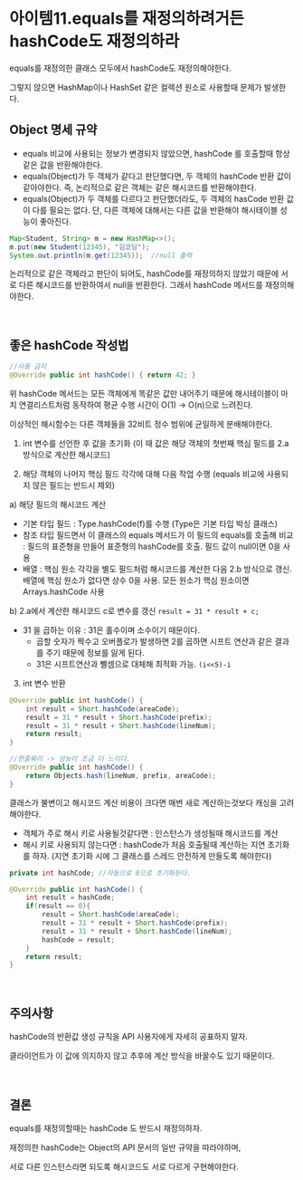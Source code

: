 # 아이템11.equals를 재정의하려거든 hashCode도 재정의하라

equals를 재정의한 클래스 모두에서 hashCode도 재정의해야한다.

그렇지 않으면 HashMap이나 HashSet 같은 컬렉션 원소로 사용할때 문제가 발생한다.

## Object 명세 규약

- equals 비교에 사용되는 정보가 변경되지 않았으면, hashCode 를 호출할때 항상 같은 값을 반환해야한다.
- equals(Object)가 두 객체가 같다고 판단했다면, 두 객체의 hashCode 반환 값이 같아야한다. 즉, 논리적으로 같은 객체는 같은 해시코드를 반환해야한다.
- equals(Object)가 두 객체를 다르다고 판단했더라도, 두 객체의 hasCode 반환 값이 다를 필요는 없다. 
단, 다른 객체에 대해서는 다른 값을 반환해야 해시테이블 성능이 좋아진다.

```java
Map<Student, String> m = new HashMap<>();
m.put(new Student(12345), "김코딩");
System.out.println(m.get(12345));  //null 출력
```

논리적으로 같은 객체라고 판단이 되어도, hashCode를 재정의하지 않았기 때문에 서로 다른 해시코드를 반환하여서 null을 반환한다. 그래서 hashCode 메서드를 재정의해야한다.

<br>

## 좋은 hashCode 작성법

```java
//사용 금지
@Override public int hashCode() { return 42; }
```

위 hashCode 메서드는 모든 객체에게 똑같은 값만 내어주기 때문에 해시테이블이 마치 연결리스트처럼 동작하여 평균 수행 시간이 O(1) → O(n)으로 느려진다.

이상적인 해시함수는 다른 객체들을 32비트 정수 범위에 균일하게 분배해야한다.

1) int 변수를 선언한 후 값을 초기화 (이 때 값은 해당 객체의 첫번째 핵심 필드를 2.a 방식으로 계산한 해시코드)

2) 해당 객체의 나머지 핵심 필드 각각에 대해 다음 작업 수행 (equals 비교에 사용되지 않은 필드는 반드시 제외)

a) 해당 필드의 해시코드 계산

- 기본 타입 필드 : Type.hashCode(f)를 수행 (Type은 기본 타입 박싱 클래스)
- 참조 타입 필드면서 이 클래스의 equals 메서드가 이 필드의 equals를 호출해 비교 : 필드의 표준형을 만들어 표준형의 hashCode를 호출. 필드 값이 null이면 0을 사용
- 배열 : 핵심 원소 각각을 별도 필드처럼 해시코드를 계산한 다음 2.b 방식으로 갱신. 배열에 핵심 원소가 없다면 상수 0을 사용. 모든 원소가 핵심 원소이면 Arrays.hashCode 사용

b) 2.a에서 계산한 해시코드 c로 변수를 갱신 `result = 31 * result + c;`

- 31 을 곱하는 이유 : 31은 홀수이며 소수이기 때문이다.
    - 곱할 숫자가 짝수고 오버플로가 발생하면 2를 곱하면 시프트 연산과 같은 결과를 주기 때문에 정보를 잃게 된다.
    - 31은 시프트연산과 뺄셈으로 대체해 최적화 가능. `(i<<5)-i`

3) int 변수 반환

```java
@Override public int hashCode() {
	int result = Short.hashCode(areaCode);
	result = 31 * result + Short.hashCode(prefix);
	result = 31 * result + Short.hashCode(lineNum);
	return result;
}

//한줄짜리 -> 성능이 조금 더 느리다.
@Override public int hashCode() {
	return Objects.hash(lineNum, prefix, areaCode);
}
```

클래스가 불변이고 해시코드 계산 비용이 크다면 매번 새로 계산하는것보다 캐싱을 고려해야한다.

- 객체가 주로 해시 키로 사용될것같다면 : 인스턴스가 생성될때 해시코드를 계산
- 해시 키로 사용되지 않는다면 : hashCode가 처음 호출될때 계산하는 지연 초기화를 하자. (지연 초기화 시에 그 클래스를 스레드 안전하게 만들도록 해야한다)

```java
private int hashCode; //자동으로 0으로 초기화된다.

@Override public int hashCode() {
	int result = hashCode;
	if(result == 0){
		result = Short.hashCode(areaCode);
		result = 31 * result + Short.hashCode(prefix);
		result = 31 * result + Short.hashCode(lineNum);
		hashCode = result;
	}
	return result;
}
```

<br>

## 주의사항

hashCode의 반환값 생성 규칙을 API 사용자에게 자세히 공표하지 말자.

클라이언트가 이 값에 의지하지 않고 추후에 계산 방식을 바꿀수도 있기 때문이다.

<br>

## 결론

equals를 재정의할때는 hashCode 도 반드시 재정의하자.

재정의한 hashCode는 Object의 API 문서의 일반 규약을 따라야하며,

서로 다른 인스턴스라면 되도록 해시코드도 서로 다르게 구현해야한다.